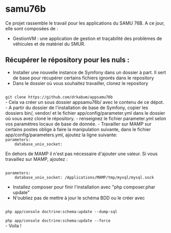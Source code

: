 samu76b
=======

Ce projet rassemble le travail pour les applications du SAMU 76B. A ce jour, elle sont composées de :

- GestionVM : une application de gestion et traçabilité des problèmes de véhicules et de matériel du SMUR.

## Récupérer le répository pour les nuls : 
- Installer une nouvelle instance de Symfony dans un dossier à part. Il sert de base pour récupérer certains fichiers ignorés dans le repository
- Dans le dossier où vous souhaitez travailler, clonez le repository
<code>
git clone https://github.com/drkabum/appsamu76b
</code>
- Cela va créer un sous dossier appsamu76b/ avec le contenu de ce dépot.
- A partir du dossier de l'installation de base de Symfony, copier les dossiers bin/, vendor/ et le fichier app/config/parameter.yml dans le dossier où vous avez cloné le répository.
- renseignez le fichier parameter.yml selon vos paramètres locaux de base de donnée.
- Travailler sur MAMP sur certains postes oblige à faire la manipulation suivante, dans le fichier app/config/parameters.yml, ajoutez la ligne suivante:

<code> 
parameters:  
    database_unix_socket:
</code>

En dehors de MAMP il n'est pas nécessaire d'ajouter une valeur. Si vous travaillez sur MAMP, ajoutez :

<code> 
parameters:  
    database_unix_socket: /Applications/MAMP/tmp/mysql/mysql.sock
</code>

- Installez composer pour finir l'installation avec "php composer.phar update"
- N'oubliez pas de mettre à jour le schéma BDD ou le créer avec     

<code>
php app/console doctrine:schema:update --dump-sql
</code>

<code>
php app/console doctrine:schema:update --force
</code>
- Voila !
